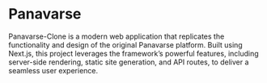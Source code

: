 # Panavarse
Panavarse-Clone is a modern web application that replicates the functionality and design of the original Panavarse platform. Built using Next.js, this project leverages the framework’s powerful features, including server-side rendering, static site generation, and API routes, to deliver a seamless user experience.
